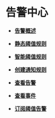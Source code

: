 # 告警中心<a name="aom_02_0044"></a>

-   **[告警概述](告警概述.md)**  

-   **[静态阈值规则](静态阈值规则.md)**  

-   **[智能阈值规则](智能阈值规则.md)**  

-   **[创建通知规则](创建通知规则.md)**  

-   **[查看告警](查看告警.md)**  

-   **[查看事件](查看事件.md)**  

-   **[订阅阈值告警](订阅阈值告警.md)**  


